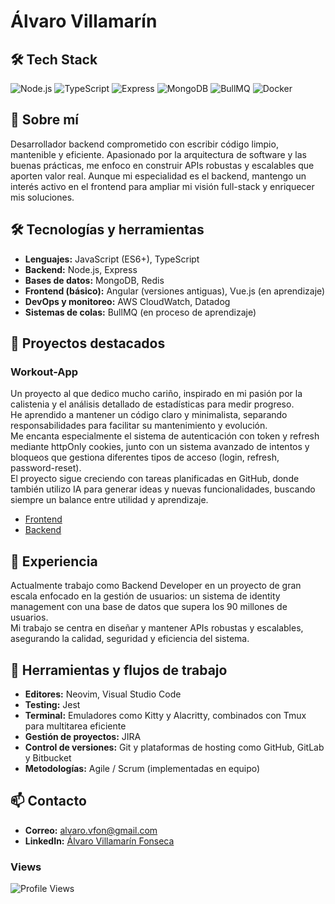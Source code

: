 # Álvaro Villamarín
## 🛠️ Tech Stack

![Node.js](https://img.shields.io/badge/-Node.js-339933?style=flat&logo=node.js&logoColor=white)
![TypeScript](https://img.shields.io/badge/-TypeScript-3178C6?style=flat&logo=typescript&logoColor=white)
![Express](https://img.shields.io/badge/-Express-000000?style=flat&logo=express&logoColor=white)
![MongoDB](https://img.shields.io/badge/-MongoDB-47A248?style=flat&logo=mongodb&logoColor=white)
![BullMQ](https://img.shields.io/badge/-BullMQ-FF0000?style=flat)
![Docker](https://img.shields.io/badge/-Docker-2496ED?style=flat&logo=docker&logoColor=white)


## 🚀 Sobre mí  
Desarrollador backend comprometido con escribir código limpio, mantenible y eficiente. Apasionado por la arquitectura de software y las buenas prácticas, me enfoco en construir APIs robustas y escalables que aporten valor real. Aunque mi especialidad es el backend, mantengo un interés activo en el frontend para ampliar mi visión full-stack y enriquecer mis soluciones.

## 🛠 Tecnologías y herramientas
- **Lenguajes:** JavaScript (ES6+), TypeScript  
- **Backend:** Node.js, Express  
- **Bases de datos:** MongoDB, Redis  
- **Frontend (básico):** Angular (versiones antiguas), Vue.js (en aprendizaje)  
- **DevOps y monitoreo:** AWS CloudWatch, Datadog  
- **Sistemas de colas:** BullMQ (en proceso de aprendizaje)  

## 📂 Proyectos destacados

### Workout-App  
Un proyecto al que dedico mucho cariño, inspirado en mi pasión por la calistenia y el análisis detallado de estadísticas para medir progreso.  
He aprendido a mantener un código claro y minimalista, separando responsabilidades para facilitar su mantenimiento y evolución.  
Me encanta especialmente el sistema de autenticación con token y refresh mediante httpOnly cookies, junto con un sistema avanzado de intentos y bloqueos que gestiona diferentes tipos de acceso (login, refresh, password-reset).  
El proyecto sigue creciendo con tareas planificadas en GitHub, donde también utilizo IA para generar ideas y nuevas funcionalidades, buscando siempre un balance entre utilidad y aprendizaje.  

- [Frontend](https://github.com/AlvaroVFon/workout-app-front)  
- [Backend](https://github.com/AlvaroVFon/workout-app)  

## 💼 Experiencia  
Actualmente trabajo como Backend Developer en un proyecto de gran escala enfocado en la gestión de usuarios: un sistema de identity management con una base de datos que supera los 90 millones de usuarios.  
Mi trabajo se centra en diseñar y mantener APIs robustas y escalables, asegurando la calidad, seguridad y eficiencia del sistema.

## 🧰 Herramientas y flujos de trabajo
- **Editores:** Neovim, Visual Studio Code  
- **Testing:** Jest  
- **Terminal:** Emuladores como Kitty y Alacritty, combinados con Tmux para multitarea eficiente  
- **Gestión de proyectos:** JIRA  
- **Control de versiones:** Git y plataformas de hosting como GitHub, GitLab y Bitbucket  
- **Metodologías:** Agile / Scrum (implementadas en equipo)  

## 📫 Contacto  
- **Correo:** alvaro.vfon@gmail.com  
- **LinkedIn:** [Álvaro Villamarín Fonseca](https://www.linkedin.com/in/%C3%A1lvaro-villamar%C3%ADn-fonseca-9003796a/)  

### Views
![Profile Views](https://komarev.com/ghpvc/?username=AlvaroVFon&style=flat&color=blue)
